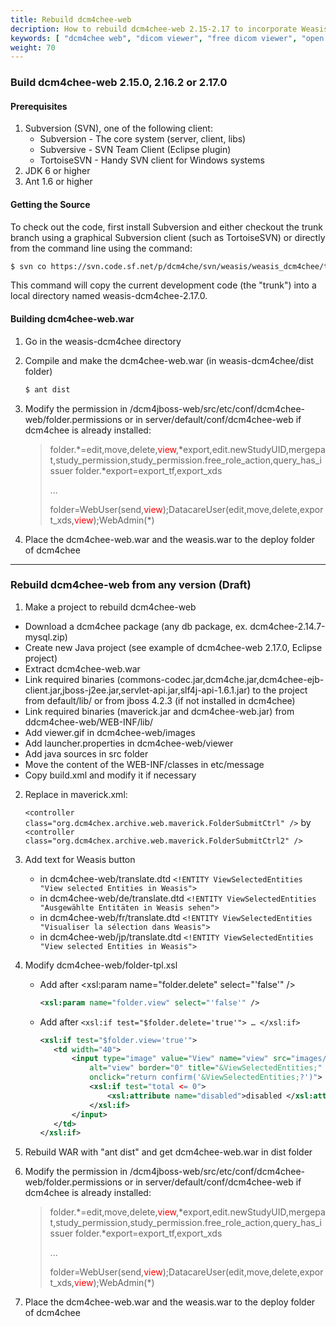 ```yaml
---
title: Rebuild dcm4chee-web
decription: How to rebuild dcm4chee-web 2.15-2.17 to incorporate Weasis
keywords: [ "dcm4chee web", "dicom viewer", "free dicom viewer", "open source dicom viewer", "weasis dicom viewer",  "multi-platform dicom viewer", "dicom", "pacs", "pacs viewer" ]
weight: 70
---
```


### Build dcm4chee-web 2.15.0, 2.16.2 or 2.17.0

#### Prerequisites

1.  Subversion (SVN), one of the following client:
    -   Subversion - The core system (server, client, libs)
    -   Subversive - SVN Team Client (Eclipse plugin)
    -   TortoiseSVN - Handy SVN client for Windows systems
2.  JDK 6 or higher
3.  Ant 1.6 or higher

#### Getting the Source

To check out the code, first install Subversion and either checkout the trunk branch using a graphical Subversion client (such as TortoiseSVN) or directly from the command line using the command:

``` bash
$ svn co https://svn.code.sf.net/p/dcm4che/svn/weasis/weasis_dcm4chee/trunk/2.17.0 weasis-dcm4chee-2.17.0
```

This command will copy the current development code (the "trunk") into a local directory named weasis-dcm4chee-2.17.0.

#### Building dcm4chee-web.war

1. Go in the weasis-dcm4chee directory
2. Compile and make the dcm4chee-web.war (in weasis-dcm4chee/dist folder)
    ``` bash
    $ ant dist
    ```

3. Modify the permission in /dcm4jboss-web/src/etc/conf/dcm4chee-web/folder.permissions or in server/default/conf/dcm4chee-web if dcm4chee is already installed:

    > folder.\*=edit,move,delete,<span style="color:red">view</span>,\*export,edit.newStudyUID,mergepat,study\_permission,study\_permission.free\_role\_action,query\_has\_issuer folder.\*export=export\_tf,export\_xds
    >
    > ...
    >
    > folder=WebUser(send,<span style="color:red">view</span>);DatacareUser(edit,move,delete,export\_xds,<span style="color:red">view</span>);WebAdmin(\*)

4. Place the dcm4chee-web.war and the weasis.war to the deploy folder of dcm4chee

------------------------------------------------------------------------

### Rebuild dcm4chee-web from any version (Draft)

1. Make a project to rebuild dcm4chee-web
  - Download a dcm4chee package (any db package, ex. dcm4chee-2.14.7-mysql.zip)
  - Create new Java project (see example of dcm4chee-web 2.17.0, Eclipse project)
  - Extract dcm4chee-web.war
  - Link required binaries (commons-codec.jar,dcm4che.jar,dcm4chee-ejb-client.jar,jboss-j2ee.jar,servlet-api.jar,slf4j-api-1.6.1.jar) to the project from default/lib/ or from jboss 4.2.3 (if not installed in dcm4chee)
  - Link required binaries (maverick.jar and dcm4chee-web.jar) from ddcm4chee-web/WEB-INF/lib/
  - Add viewer.gif in dcm4chee-web/images
  - Add launcher.properties in dcm4chee-web/viewer
  - Add java sources in src folder
  - Move the content of the WEB-INF/classes in etc/message
  - Copy build.xml and modify it if necessary

2. Replace in maverick.xml:

    `<controller class="org.dcm4chex.archive.web.maverick.FolderSubmitCtrl" />` by `<controller class="org.dcm4chex.archive.web.maverick.FolderSubmitCtrl2" />`

3. Add text for Weasis button

    - in dcm4chee-web/translate.dtd `<!ENTITY ViewSelectedEntities "View selected Entities in Weasis">`
    - in dcm4chee-web/de/translate.dtd `<!ENTITY ViewSelectedEntities "Ausgewählte Entitäten in Weasis sehen">`
    - in dcm4chee-web/fr/translate.dtd `<!ENTITY ViewSelectedEntities "Visualiser la sélection dans Weasis">`
    - in dcm4chee-web/jp/translate.dtd `<!ENTITY ViewSelectedEntities "View selected Entities in Weasis">`

4. Modify dcm4chee-web/folder-tpl.xsl

    - Add after <xsl:param name="folder.delete" select="'false'" />

        ``` xml
        <xsl:param name="folder.view" select="'false'" />
        ```

    - Add after `<xsl:if test="$folder.delete='true'"> … </xsl:if>`

        ``` xml
        <xsl:if test="$folder.view='true'">
           <td width="40">
               <input type="image" value="View" name="view" src="images/view.gif"
                   alt="view" border="0" title="&ViewSelectedEntities;"
                   onclick="return confirm('&ViewSelectedEntities;?')">
                   <xsl:if test="total <= 0">
                       <xsl:attribute name="disabled">disabled </xsl:attribute>
                   </xsl:if>
               </input>
           </td>
        </xsl:if>
        ```

5. Rebuild WAR with "ant dist" and get dcm4chee-web.war in dist folder

6. Modify the permission in /dcm4jboss-web/src/etc/conf/dcm4chee-web/folder.permissions or in server/default/conf/dcm4chee-web if dcm4chee is already installed:

    > folder.\*=edit,move,delete,<span style="color:red">view</span>,\*export,edit.newStudyUID,mergepat,study\_permission,study\_permission.free\_role\_action,query\_has\_issuer folder.\*export=export\_tf,export\_xds
    >
    > ...
    >
    > folder=WebUser(send,<span style="color:red">view</span>);DatacareUser(edit,move,delete,export\_xds,<span style="color:red">view</span>);WebAdmin(\*)

7. Place the dcm4chee-web.war and the weasis.war to the deploy folder of dcm4chee

